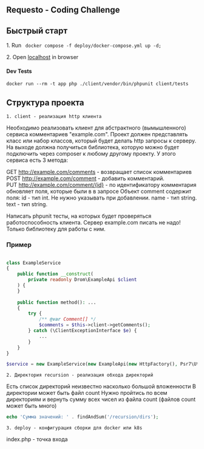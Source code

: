 ## Requesto - Coding Challenge

## Быстрый старт

<p>1. Run <code> docker compose -f deploy/docker-compose.yml up -d;</code></p>
<p></p>
<p>2. Open <a href="http://localhost ">localhost</a> in browser</p>

#### Dev Tests
<p><code>docker run --rm -t app php ./client/vendor/bin/phpunit client/tests</code></p>

## Структура проекта

<p><code>1. client - реализация http клиента</code></p>

Необходимо реализовать клиент для абстрактного (вымышленного) сервиса комментариев "example.com". Проект должен представлять класс или набор классов, который будет делать http запросы к серверу.
На выходе должна получиться библиотека, которую можно будет подключить через composer к любому другому проекту.
У этого сервиса есть 3 метода:

GET http://example.com/comments - возвращает список комментариев
<br>POST http://example.com/comment - добавить комментарий.
<br>PUT http://example.com/comment/{id} - по идентификатору комментария обновляет поля, которые были в в запросе
Объект comment содержит поля:
id - тип int. Не нужно указывать при добавлении.
name - тип string.
text - тип string.

Написать phpunit тесты, на которых будет проверяться работоспособность клиента.
Сервер example.com писать не надо! Только библиотеку для работы с ним.

### Пример

```php

class ExampleService
{
    public function __construct(
        private readonly Drom\ExampleApi $client
    ) {
    }
    
    public function method(): ...
    {
        try {
            /** @var Comment[] */
            $comments = $this->client->getComments();
        } catch (\ClientExceptionInterface $e) {
            ...
        }
    } 
}

$service = new ExampleService(new ExampleApi(new HttpFactory(), Psr7\Utils::streamFor(''), new Client());
```

<p><code>2. Директория recursion - реализация обхода директорий</code></p>

Есть список директорий неизвестно насколько большой вложенности
В директории может быть файл count
Нужно пройтись по всем директориям и вернуть сумму всех чисел из файла count (файлов count может быть много)

```php
echo 'Сумма значений: ' . findAndSum('/recursion/dirs');
```
<p><code>3. deploy - конфигурация сборки для docker или k8s</code></p>

index.php - точка входа
